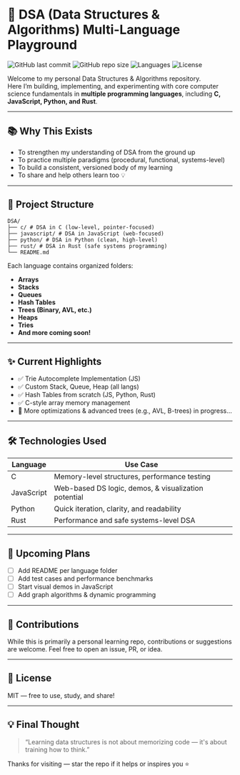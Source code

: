 # 🚀 DSA (Data Structures & Algorithms) Multi-Language Playground

![GitHub last commit](https://img.shields.io/github/last-commit/yourusername/DSA)
![GitHub repo size](https://img.shields.io/github/repo-size/yourusername/DSA)
![Languages](https://img.shields.io/github/languages/count/yourusername/DSA)
![License](https://img.shields.io/github/license/yourusername/DSA)

Welcome to my personal Data Structures & Algorithms repository.  
Here I’m building, implementing, and experimenting with core computer science fundamentals in **multiple programming languages**, including **C, JavaScript, Python, and Rust**.

---

## 📚 Why This Exists

- To strengthen my understanding of DSA from the ground up
- To practice multiple paradigms (procedural, functional, systems-level)
- To build a consistent, versioned body of my learning
- To share and help others learn too 💡

---

## 📂 Project Structure
```
DSA/
├── c/ # DSA in C (low-level, pointer-focused)
├── javascript/ # DSA in JavaScript (web-focused)
├── python/ # DSA in Python (clean, high-level)
├── rust/ # DSA in Rust (safe systems programming)
└── README.md
```


Each language contains organized folders:
- **Arrays**
- **Stacks**
- **Queues**
- **Hash Tables**
- **Trees (Binary, AVL, etc.)**
- **Heaps**
- **Tries**
- **And more coming soon!**

---

## ✨ Current Highlights

- ✅ Trie Autocomplete Implementation (JS)
- ✅ Custom Stack, Queue, Heap (all langs)
- ✅ Hash Tables from scratch (JS, Python, Rust)
- ✅ C-style array memory management
- 🔄 More optimizations & advanced trees (e.g., AVL, B-trees) in progress...

---

## 🛠 Technologies Used

| Language | Use Case |
|----------|----------|
| C        | Memory-level structures, performance testing |
| JavaScript | Web-based DS logic, demos, & visualization potential |
| Python   | Quick iteration, clarity, and readability |
| Rust     | Performance and safe systems-level DSA |

---

## 📌 Upcoming Plans

- [ ] Add README per language folder
- [ ] Add test cases and performance benchmarks
- [ ] Start visual demos in JavaScript
- [ ] Add graph algorithms & dynamic programming

---

## 🤝 Contributions

While this is primarily a personal learning repo, contributions or suggestions are welcome. Feel free to open an issue, PR, or idea.

---

## 📄 License

MIT — free to use, study, and share!

---

## 💡 Final Thought

> “Learning data structures is not about memorizing code — it's about training how to think.”

Thanks for visiting — star the repo if it helps or inspires you ⭐
